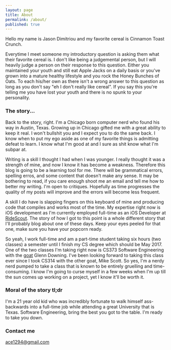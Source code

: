 ```yaml
---
layout: page
title: About
permalink: /about/
published: true
---
```



Hello my name is Jason Dimitriou and my favorite cereal is Cinnamon Toast Crunch. 

Everytime I meet someone my introductory question is asking them what their favorite cereal is. I don't like being a judgemental person, but I will heavily judge a person on their response to this question. Either you maintained your youth and still eat Apple Jacks on a daily basis or you've grown into a mature healthy lifestyle and you rock the Honey Bunches of Oats. To each his/her own as there isn't a wrong answer to this question as long as you don't say "eh I don't really like cereal". If you say this you're telling me you have lost your youth and there is no spunk to your personality. 

### The story... 

Back to the story, right. I'm a Chicago born computer nerd who found his way in Austin, Texas. Growing up in Chicago gifted me with a great ability to keep it real. I won't bullshit you and I expect you to do the same back. I know when to put my ego aside as one of my favorite things is admitting defeat to learn. I know what I'm good at and I sure as shit know what I'm subpar at. 

Writing is a skill I thought I had when I was younger. I really thought it was a strength of mine, and now I know it has become a weakness. Therefore this blog is going to be a learning tool for me. There will be grammatical errors, spelling erros, and some content that doesn't make any sense. It may be bothering to read, if you care enough shoot me an email and tell me how to better my writing. I'm open to critiques. Hopefully as time progresses the quality of my posts will improve and the errors will become less frequent.

A skill I do have is slapping fingers on this keyboard of mine and producing code that compiles and works most of the time. My expertise right now is iOS development as I'm currently employed full-time as an iOS Developer at [RideScout](http://ridescout.com/). The story of how I got to this point is a whole different story that I'll probably blog about one of these days. Keep your eyes peeled for that one, make sure you have your popcorn ready. 

So yeah, I work full-time and am a part-time student taking six hours (two classes) a semester until I finish my CS degree which should be May 2017. One of the two classes I'm taking right now is CS373 Software Engineering with the [goat](http://www.urbandictionary.com/define.php?term=goat) Glenn Downing. I've been looking forward to taking this class ever since I took CS314 with the other goat, Mike Scott. So yes, I'm a nerdy nerd pumped to take a class that is known to be entirely gruelling and time-consuming. I know I'm going to curse myself in a few weeks when I'm up till the sun comes up working on a project, yet I know it'll be worth it.

### Moral of the story tl;dr

I'm a 21 year old kid who was incredibly fortunate to walk himself ass-backwards into a full-time job while attending a great University that is Texas. Software Engineering, bring the best you got to the table. I'm ready to take you down.

### Contact me

[ace1294@gmail.com](mailto:ace1294@gmail.com)
